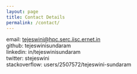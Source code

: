 ```yaml
---
layout: page
title: Contact Details
permalink: /contact/
---
```


email: tejeswini@hpc.serc.iisc.ernet.in </br>
github: tejeswinisundaram </br>
linkedin: in/tejeswinisundaram </br>
twitter: stejeswini </br>
stackoverflow: users/2507572/tejeswini-sundaram </br>

